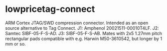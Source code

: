 # lowpricetag-connect
ARM Cortex JTAG/SWD compression connector. Intended as an open source alternative to Tag Connect. J1: Amphenol 20021511-00010T4LF. J2: Samtec SIBF-05-F-S-AD. J3: SIBF-05-F-S-AB. Mates with 2x5 1.27mm pitch rectangular pads compatible with e.g. Harwin M50-3610542, but longer by 1 mm or so.
